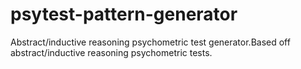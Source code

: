 # psytest-pattern-generator
Abstract/inductive reasoning psychometric test generator.Based off abstract/inductive reasoning psychometric tests.
